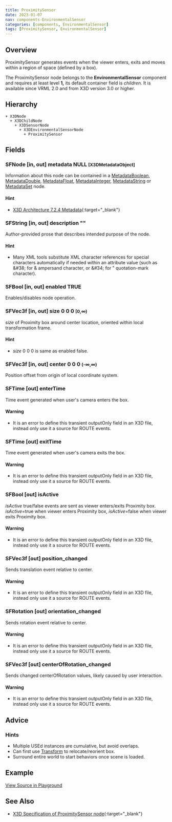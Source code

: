 ```yaml
---
title: ProximitySensor
date: 2023-01-07
nav: components-EnvironmentalSensor
categories: [components, EnvironmentalSensor]
tags: [ProximitySensor, EnvironmentalSensor]
---
```

<style>
.post h3 {
  word-spacing: 0.2em;
}
</style>

## Overview

ProximitySensor generates events when the viewer enters, exits and moves within a region of space (defined by a box).

The ProximitySensor node belongs to the **EnvironmentalSensor** component and requires at least level **1,** its default container field is *children.* It is available since VRML 2.0 and from X3D version 3.0 or higher.

## Hierarchy

```
+ X3DNode
  + X3DChildNode
    + X3DSensorNode
      + X3DEnvironmentalSensorNode
        + ProximitySensor
```

## Fields

### SFNode [in, out] **metadata** NULL <small>[X3DMetadataObject]</small>

Information about this node can be contained in a [MetadataBoolean](../core/metadataboolean/), [MetadataDouble](../core/metadatadouble/), [MetadataFloat](../core/metadatafloat/), [MetadataInteger](../core/metadatainteger/), [MetadataString](../core/metadatastring/) or [MetadataSet](../core/metadataset/) node.

#### Hint

- [X3D Architecture 7.2.4 Metadata](https://www.web3d.org/specifications/X3Dv4Draft/ISO-IEC19775-1v4-IS.proof//Part01/components/core.html#Metadata){:target="_blank"}

### SFString [in, out] **description** ""

Author-provided prose that describes intended purpose of the node.

#### Hint

- Many XML tools substitute XML character references for special characters automatically if needed within an attribute value (such as &amp;#38; for &amp; ampersand character, or &amp;#34; for " quotation-mark character).

### SFBool [in, out] **enabled** TRUE

Enables/disables node operation.

### SFVec3f [in, out] **size** 0 0 0 <small>[0,∞)</small>

*size* of Proximity box around center location, oriented within local transformation frame.

#### Hint

- *size* 0 0 0 is same as enabled false.

### SFVec3f [in, out] **center** 0 0 0 <small>(-∞,∞)</small>

Position offset from origin of local coordinate system.

### SFTime [out] **enterTime**

Time event generated when user's camera enters the box.

#### Warning

- It is an error to define this transient outputOnly field in an X3D file, instead only use it a source for ROUTE events.

### SFTime [out] **exitTime**

Time event generated when user's camera exits the box.

#### Warning

- It is an error to define this transient outputOnly field in an X3D file, instead only use it a source for ROUTE events.

### SFBool [out] **isActive**

*isActive* true/false events are sent as viewer enters/exits Proximity box. *isActive*=true when viewer enters Proximity box, *isActive*=false when viewer exits Proximity box.

#### Warning

- It is an error to define this transient outputOnly field in an X3D file, instead only use it a source for ROUTE events.

### SFVec3f [out] **position_changed**

Sends translation event relative to center.

#### Warning

- It is an error to define this transient outputOnly field in an X3D file, instead only use it a source for ROUTE events.

### SFRotation [out] **orientation_changed**

Sends rotation event relative to center.

#### Warning

- It is an error to define this transient outputOnly field in an X3D file, instead only use it a source for ROUTE events.

### SFVec3f [out] **centerOfRotation_changed**

Sends changed centerOfRotation values, likely caused by user interaction.

#### Warning

- It is an error to define this transient outputOnly field in an X3D file, instead only use it a source for ROUTE events.

## Advice

### Hints

- Multiple USEd instances are cumulative, but avoid overlaps.
- Can first use [Transform](../grouping/transform/) to relocate/reorient box.
- Surround entire world to start behaviors once scene is loaded.

## Example

<x3d-canvas src="https://create3000.github.io/media/examples/EnvironmentalSensor/ProximitySensor/ProximitySensor.x3d" update="auto"></x3d-canvas>

[View Source in Playground](/x_ite/playground/?url=https://create3000.github.io/media/examples/EnvironmentalSensor/ProximitySensor/ProximitySensor.x3d)

## See Also

- [X3D Specification of ProximitySensor node](https://www.web3d.org/documents/specifications/19775-1/V4.0/Part01/components/environmentalSensor.html#ProximitySensor){:target="_blank"}
